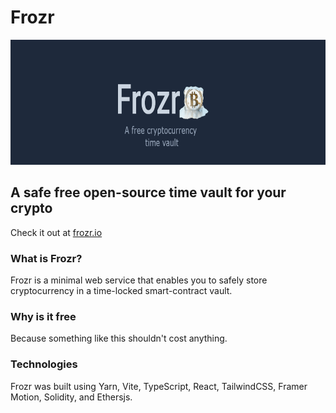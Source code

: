# Frozr

<img src="/asset-sources/banner.png" height="200" href="https://frozr.io/"/>

## A safe free open-source time vault for your crypto
  Check it out at [frozr.io](https://frozr.io)

### What is Frozr?
  Frozr is a minimal web service that enables you to safely store cryptocurrency in a time-locked smart-contract vault.

### Why is it free
  Because something like this shouldn't cost anything.
  
### Technologies
  Frozr was built using Yarn, Vite, TypeScript, React, TailwindCSS, Framer Motion, Solidity, and Ethersjs. 

<!-- ### Troubleshooting
  "Metamask isn't installed"
  To use this website, you'll need a smart wallet. [Metamask](https://metamask.io/download/) is recommended.
  "What if the site goes down?"
   The smart contract works independently of the website. Even if Frozr were to completely dissapear, the contract will still operate indefinitely, keeping your funds safe. -->

